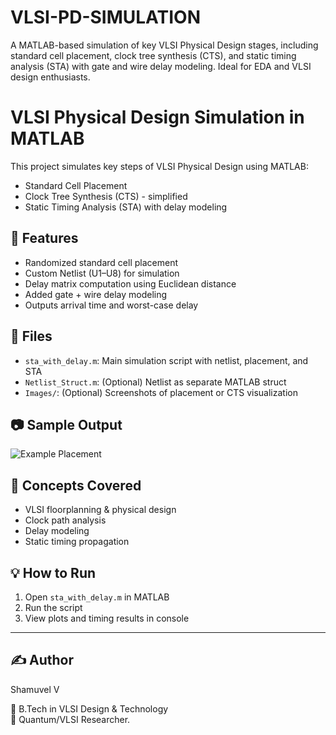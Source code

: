 # VLSI-PD-SIMULATION
A MATLAB-based simulation of key VLSI Physical Design stages, including standard cell placement, clock tree synthesis (CTS), and static timing analysis (STA) with gate and wire delay modeling. Ideal for EDA and VLSI design enthusiasts.
# VLSI Physical Design Simulation in MATLAB

This project simulates key steps of VLSI Physical Design using MATLAB:
- Standard Cell Placement
- Clock Tree Synthesis (CTS) - simplified
- Static Timing Analysis (STA) with delay modeling

## 🔧 Features
- Randomized standard cell placement
- Custom Netlist (U1–U8) for simulation
- Delay matrix computation using Euclidean distance
- Added gate + wire delay modeling
- Outputs arrival time and worst-case delay

## 📁 Files
- `sta_with_delay.m`: Main simulation script with netlist, placement, and STA
- `Netlist_Struct.m`: (Optional) Netlist as separate MATLAB struct
- `Images/`: (Optional) Screenshots of placement or CTS visualization

## 📷 Sample Output
![Example Placement](Images/cell_placement_example.png)

## 🧠 Concepts Covered
- VLSI floorplanning & physical design
- Clock path analysis
- Delay modeling
- Static timing propagation

## 💡 How to Run
1. Open `sta_with_delay.m` in MATLAB
2. Run the script
3. View plots and timing results in console

---

## ✍ Author
Shamuvel V

💼 B.Tech in VLSI Design & Technology  
🔬 Quantum/VLSI Researcher.

